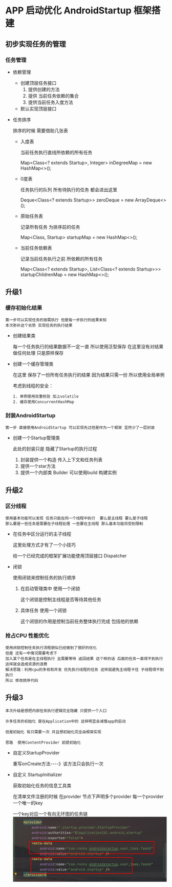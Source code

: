 # APP 启动优化 AndroidStartup 框架搭建

## 初步实现任务的管理

### 任务管理

- 依赖管理

    - 创建顶层任务接口
        1. 提供创建的方法
        2. 提供 当前任务依赖的集合
        3. 提供当前任务入度方法
    - 默认实现顶层接口
- 任务排序

  排序的时候 需要借助几张表

    - 入度表

      当前任务执行直线所依赖的所有任务

      Map<Class<? extends Startup>, Integer> inDegreeMap = new HashMap<>();

    - 0度表

      任务执行的队列 所有待执行的任务 都会进出这里

      Deque<Class<? extends Startup>> zeroDeque = new ArrayDeque<>();

    - 原始任务表

      记录所有任务 为排序前的任务

      Map<Class<? extends Startup>, Startup<?>> startupMap = new HashMap<>();

    - 当前任务依赖表

      记录当前任务执行之前 所依赖的所有任务

      Map<Class<? extends Startup>, List<Class<? extends Startup>>> startupChildrenMap = new
      HashMap<>();

## 升级1

### 缓存初始化结果

    第一步可以实现任务的按需执行 但是每一步执行的结果未知
    本次弥补这个劣势 实现任务的执行结果

- 创建结果类

  每一个任务执行的结果数据不一定一直 所以使用泛型保存 在这里没有对结果做任何处理 只是原样保存

- 创建一个缓存管理类

  在这里 保存了一份所有任务执行的结果 因为结果只需一份 所以使用全局单例

  考虑到线程的安全：

      1. 单例使用双重校验 加上volatile 
      2. 缓存使用ConcurrentHashMap

### 封装AndroidStartup

    第一步 直接使用AndroidStartup 可以实现先过但是作为一个框架 显然少了一层封装

- 创建一个Startup管理类

  此处的封装只是 隐藏了Startup的执行过程

    1. 封装提供一个构造 传入上下文和任务列表
    2. 提供一个star方法
    3. 提供一个内部类 Builder 可以使用build 构建实例

## 升级2

### 区分线程

    使用基本功能可以发现 任务只能在同一个线程中执行  要么是主线程 要么是子线程
    那么要是一些任务是需要在子线程处理 一些要在主线程 那么基本功能将受到限制

- 在任务中区分运行的主子线程

  这里处理方式才有了一个小技巧

  给一个已经完成的框架扩展功能使用顶层接口 Dispatcher

- 闭锁

  使用闭锁来控制任务的执行顺序

    1. 在启动管理类中 使用一个闭锁

       这个闭锁是控制主线程是否等待其他任务

    2. 具体任务 使用一个闭锁

       这个闭锁的作用是控制当前任务整体执行完成 包括他的依赖

### 抢占CPU 性能优化

    使用闭锁控制任务执行流程貌似已经做到了很好的优化
    但是 还有一中情况需要考虑下
    加入某个任务是在主线程执行 且需要等待 返回结果 这个样的话 后面的任务一直得不到执行
    这样就会造成资源的浪费 
    解决思路：利用cpu的多核和并发 优先执行线程的任务 这样就避免主线程卡住 子线程得不到执行
    所以 修改排序代码

## 升级3

    本次升级是想把内部任务执行逻辑完全隐藏 只提供一个入口
    
    许多任务的初始化 是在Application中的 这样明显会减慢app的启动

    但是初始化 有只需要一次 并且想初始化完全由框架实现

    思路  使用ContentProvider 前提初始化

- 自定义StartupProvider

  重写onCreate方法----》该方法只会执行一次

- 自定义 StartupInitializer

  获取初始化任务的信息工具类

  在清单文件注册的时候 在provider 节点下声明多个provider 每一个provider一个唯一的key

  一个key对应一个有向无环图的任务链
  ![](imgs/img_provider.png)
